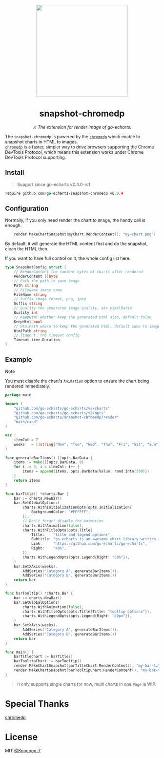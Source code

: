 <p align="center">
	<img src="https://user-images.githubusercontent.com/19553554/52535979-c0d0e680-2d8f-11e9-85c8-2e9f659e7c6f.png" width=300 height=300 />
</p>

<h1 align="center">snapshot-chromedp</h1>
<p align="center">
    <em> ⚔️ The extension for render image of go-echarts.</em>
</p>


The `snapshot-chromedp` is powered by the [`chromedp`](https://github.com/chromedp/chromedp)
which enable to snapshot charts in HTML to images.  
[`chromedp`](https://github.com/chromedp/chromedp) is a faster, simpler way to drive browsers supporting the Chrome
DevTools Protocol, which means this extension works under Chrome DevTools Protocol supporting.

## Install

> Support since go-echarts v2.4.0-rc1

```go
require github.com/go-echarts/snapshot-chromedp v0.0.4
```

## Configuration

Normally, if you only need render the chart to image, the handy call is enough.

```go
    render.MakeChartSnapshot(myChart.RenderContent(), "my-chart.png")
```

By default, it will generate the HTML content first and do the snapshot, clean the HTML then.

If you want to have full control on it, the whole config list here.

```go
type SnapshotConfig struct {
    // RenderContent the content bytes of charts after rendered
    RenderContent []byte
    // Path the path to save image
    Path string
    // FileName image name
    FileName string
    // Suffix image format, png, jpeg
    Suffix string
    // Quality the generated image quality, aka pixelRatio
    Quality int
    // KeepHtml whether keep the generated html also, default false
    KeepHtml bool
    // HtmlPath where to keep the generated html, default same to image path
    HtmlPath string
    // Timeout  the timeout config
    Timeout time.Duration
}
```

## Example


> [!NOTE]
> You must disable the chart's `Animation` option to ensure the chart being rendered immediately.

```go
package main

import (
	"github.com/go-echarts/go-echarts/v2/charts"
	"github.com/go-echarts/go-echarts/v2/opts"
	"github.com/go-echarts/snapshot-chromedp/render"
	"math/rand"
)

var (
	itemCnt = 7
	weeks   = []string{"Mon", "Tue", "Wed", "Thu", "Fri", "Sat", "Sun"}
)

func generateBarItems() []opts.BarData {
	items := make([]opts.BarData, 0)
	for i := 0; i < itemCnt; i++ {
		items = append(items, opts.BarData{Value: rand.Intn(300)})
	}
	return items
}

func barTitle() *charts.Bar {
	bar := charts.NewBar()
	bar.SetGlobalOptions(
		charts.WithInitializationOpts(opts.Initialization{
			BackgroundColor: "#FFFFFF",
		}),
		// Don't forget disable the Animation
		charts.WithAnimation(false),
		charts.WithTitleOpts(opts.Title{
			Title:    "title and legend options",
			Subtitle: "go-echarts is an awesome chart library written in Golang",
			Link:     "https://github.com/go-echarts/go-echarts",
			Right:    "40%",
		}),
		charts.WithLegendOpts(opts.Legend{Right: "80%"}),
	)
	bar.SetXAxis(weeks).
		AddSeries("Category A", generateBarItems()).
		AddSeries("Category B", generateBarItems())
	return bar
}

func barTooltip() *charts.Bar {
	bar := charts.NewBar()
	bar.SetGlobalOptions(
		charts.WithAnimation(false),
		charts.WithTitleOpts(opts.Title{Title: "tooltip options"}),
		charts.WithLegendOpts(opts.Legend{Right: "80px"}),
	)
	bar.SetXAxis(weeks).
		AddSeries("Category A", generateBarItems()).
		AddSeries("Category B", generateBarItems())
	return bar
}

func main() {
	barTitleChart := barTitle()
	barTooltipChart := barTooltip()
	render.MakeChartSnapshot(barTitleChart.RenderContent(), "my-bar-title.png")
	render.MakeChartSnapshot(barTooltipChart.RenderContent(), "my-bar-tooltip.jpg")
}
```

> It only supports single charts for now, multi charts in one `Page` is WIP.

# Special Thanks

[chromedp](https://github.com/chromedp/chromedp)

# License

MIT [@Koooooo-7](https://github.com/Koooooo-7)
